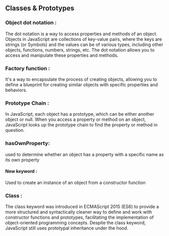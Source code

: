 
## Classes & Prototypes

### Object dot notation : 
The dot notation is a way to access properties and methods of an object. Objects in JavaScript are collections of key-value pairs, where the keys are strings (or Symbols) and the values can be of various types, including other objects, functions, numbers, strings, etc. The dot notation allows you to access and manipulate these properties and methods.

### Factory function :
It's a way to encapsulate the process of creating objects, allowing you to define a blueprint for creating similar objects with specific properties and behaviors.

### Prototype Chain : 
In JavaScript, each object has a prototype, which can be either another object or null. When you access a property or method on an object, JavaScript looks up the prototype chain to find the property or method in question.

### hasOwnProperty:
used to determine whether an object has a property with a specific name as its own property 

#### New keyword :
Used to create an instance of an object from a constructor function
### Class :
The class keyword was introduced in ECMAScript 2015 (ES6) to provide a more structured and syntactically cleaner way to define and work with constructor functions and prototypes, facilitating the implementation of object-oriented programming concepts. Despite the class keyword, JavaScript still uses prototypal inheritance under the hood.


